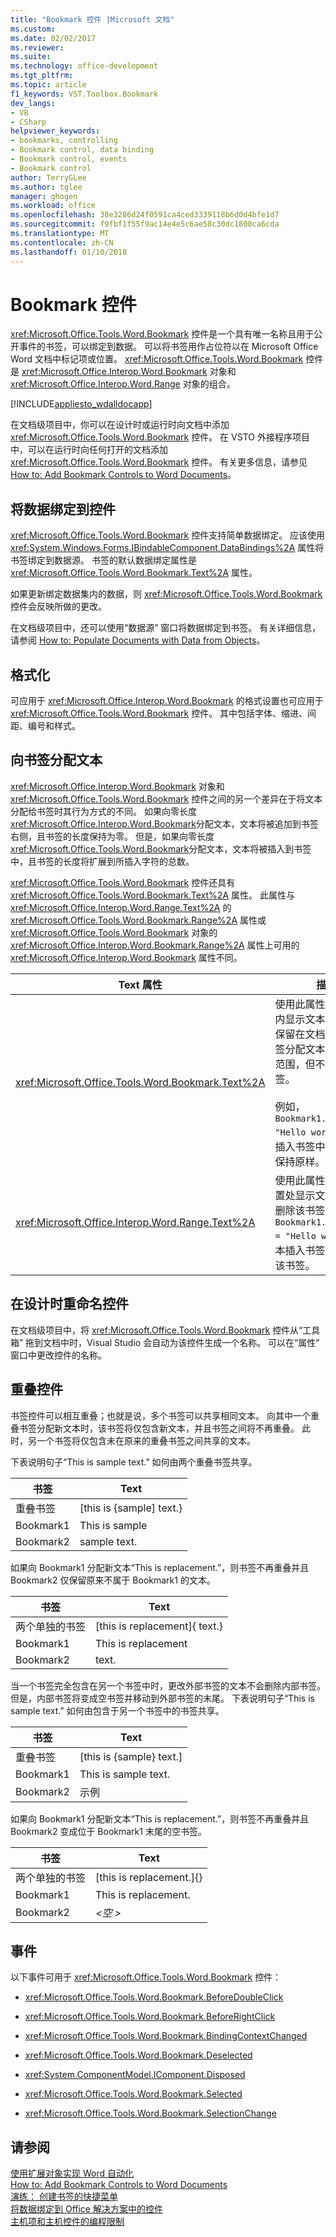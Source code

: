 ```yaml
---
title: "Bookmark 控件 |Microsoft 文档"
ms.custom: 
ms.date: 02/02/2017
ms.reviewer: 
ms.suite: 
ms.technology: office-development
ms.tgt_pltfrm: 
ms.topic: article
f1_keywords: VST.Toolbox.Bookmark
dev_langs:
- VB
- CSharp
helpviewer_keywords:
- bookmarks, controlling
- Bookmark control, data binding
- Bookmark control, events
- Bookmark control
author: TerryGLee
ms.author: tglee
manager: ghogen
ms.workload: office
ms.openlocfilehash: 38e3286d24f0591ca4ced3339118b6d0d4bfe1d7
ms.sourcegitcommit: f9fbf1f55f9ac14e4e5c6ae58c30dc1800ca6cda
ms.translationtype: MT
ms.contentlocale: zh-CN
ms.lasthandoff: 01/10/2018
---
```

# <a name="bookmark-control"></a>Bookmark 控件
  <xref:Microsoft.Office.Tools.Word.Bookmark> 控件是一个具有唯一名称且用于公开事件的书签，可以绑定到数据。 可以将书签用作占位符以在 Microsoft Office Word 文档中标记项或位置。 <xref:Microsoft.Office.Tools.Word.Bookmark> 控件是 <xref:Microsoft.Office.Interop.Word.Bookmark> 对象和 <xref:Microsoft.Office.Interop.Word.Range> 对象的组合。  
  
 [!INCLUDE[appliesto_wdalldocapp](../vsto/includes/appliesto-wdalldocapp-md.md)]  
  
 在文档级项目中，你可以在设计时或运行时向文档中添加 <xref:Microsoft.Office.Tools.Word.Bookmark> 控件。 在 VSTO 外接程序项目中，可以在运行时向任何打开的文档添加 <xref:Microsoft.Office.Tools.Word.Bookmark> 控件。 有关更多信息，请参见 [How to: Add Bookmark Controls to Word Documents](../vsto/how-to-add-bookmark-controls-to-word-documents.md)。  
  
## <a name="binding-data-to-the-control"></a>将数据绑定到控件  
 <xref:Microsoft.Office.Tools.Word.Bookmark> 控件支持简单数据绑定。 应该使用 <xref:System.Windows.Forms.IBindableComponent.DataBindings%2A> 属性将书签绑定到数据源。 书签的默认数据绑定属性是 <xref:Microsoft.Office.Tools.Word.Bookmark.Text%2A> 属性。  
  
 如果更新绑定数据集内的数据，则 <xref:Microsoft.Office.Tools.Word.Bookmark> 控件会反映所做的更改。  
  
 在文档级项目中，还可以使用“数据源”  窗口将数据绑定到书签。 有关详细信息，请参阅 [How to: Populate Documents with Data from Objects](../vsto/how-to-populate-documents-with-data-from-objects.md)。  
  
## <a name="formatting"></a>格式化  
 可应用于 <xref:Microsoft.Office.Interop.Word.Bookmark> 的格式设置也可应用于 <xref:Microsoft.Office.Tools.Word.Bookmark> 控件。 其中包括字体、缩进、间距、编号和样式。  
  
## <a name="assigning-text-to-the-bookmark"></a>向书签分配文本  
 <xref:Microsoft.Office.Interop.Word.Bookmark> 对象和 <xref:Microsoft.Office.Tools.Word.Bookmark> 控件之间的另一个差异在于将文本分配给书签时其行为方式的不同。 如果向零长度 <xref:Microsoft.Office.Interop.Word.Bookmark>分配文本，文本将被追加到书签右侧，且书签的长度保持为零。 但是，如果向零长度 <xref:Microsoft.Office.Tools.Word.Bookmark>分配文本，文本将被插入到书签中，且书签的长度将扩展到所插入字符的总数。  
  
 <xref:Microsoft.Office.Tools.Word.Bookmark> 控件还具有 <xref:Microsoft.Office.Tools.Word.Bookmark.Text%2A> 属性。 此属性与 <xref:Microsoft.Office.Interop.Word.Range.Text%2A> 的 <xref:Microsoft.Office.Tools.Word.Bookmark.Range%2A> 属性或 <xref:Microsoft.Office.Tools.Word.Bookmark> 对象的 <xref:Microsoft.Office.Interop.Word.Bookmark.Range%2A> 属性上可用的 <xref:Microsoft.Office.Interop.Word.Bookmark> 属性不同。  
  
|Text 属性|描述|  
|-------------------|-----------------|  
|<xref:Microsoft.Office.Tools.Word.Bookmark.Text%2A>|使用此属性可以在书签内显示文本，并使书签保留在文档中。 向书签分配文本会扩展书签范围，但不会删除书签。<br /><br /> 例如， `Bookmark1.Text = "Hello world"` 将文本插入书签中，且使书签保持原样。|  
|<xref:Microsoft.Office.Interop.Word.Range.Text%2A>|使用此属性可在书签位置处显示文本，并自动删除该书签。 例如， `Bookmark1.Range.Text = "Hello world"` 将文本插入书签中，并删除该书签。|  
  
## <a name="renaming-the-control-at-design-time"></a>在设计时重命名控件  
 在文档级项目中，将 <xref:Microsoft.Office.Tools.Word.Bookmark> 控件从“工具箱”  拖到文档中时，Visual Studio 会自动为该控件生成一个名称。 可以在“属性”  窗口中更改控件的名称。  
  
## <a name="overlapping-controls"></a>重叠控件  
 书签控件可以相互重叠；也就是说，多个书签可以共享相同文本。 向其中一个重叠书签分配新文本时，该书签将仅包含新文本，并且书签之间将不再重叠。 此时，另一个书签将仅包含未在原来的重叠书签之间共享的文本。  
  
 下表说明句子“This is sample text.” 如何由两个重叠书签共享。  
  
|书签|Text|  
|--------------|----------|  
|重叠书签|[this is {sample] text.}|  
|Bookmark1|This is sample|  
|Bookmark2|sample text.|  
  
 如果向 Bookmark1 分配新文本“This is replacement.”，则书签不再重叠并且 Bookmark2 仅保留原来不属于 Bookmark1 的文本。  
  
|书签|Text|  
|--------------|----------|  
|两个单独的书签|[this is replacement]{ text.}|  
|Bookmark1|This is replacement|  
|Bookmark2|text.|  
  
 当一个书签完全包含在另一个书签中时，更改外部书签的文本不会删除内部书签。 但是，内部书签将变成空书签并移动到外部书签的末尾。 下表说明句子“This is sample text.” 如何由包含于另一个书签中的书签共享。  
  
|书签|Text|  
|--------------|----------|  
|重叠书签|[this is {sample} text.]|  
|Bookmark1|This is sample text.|  
|Bookmark2|示例|  
  
 如果向 Bookmark1 分配新文本“This is replacement.”，则书签不再重叠并且 Bookmark2 变成位于 Bookmark1 末尾的空书签。  
  
|书签|Text|  
|--------------|----------|  
|两个单独的书签|[this is replacement.]{}|  
|Bookmark1|This is replacement.|  
|Bookmark2|*\<空 >*|  
  
## <a name="events"></a>事件  
 以下事件可用于 <xref:Microsoft.Office.Tools.Word.Bookmark> 控件：  
  
-   <xref:Microsoft.Office.Tools.Word.Bookmark.BeforeDoubleClick>  
  
-   <xref:Microsoft.Office.Tools.Word.Bookmark.BeforeRightClick>  
  
-   <xref:Microsoft.Office.Tools.Word.Bookmark.BindingContextChanged>  
  
-   <xref:Microsoft.Office.Tools.Word.Bookmark.Deselected>  
  
-   <xref:System.ComponentModel.IComponent.Disposed>  
  
-   <xref:Microsoft.Office.Tools.Word.Bookmark.Selected>  
  
-   <xref:Microsoft.Office.Tools.Word.Bookmark.SelectionChange>  
  
## <a name="see-also"></a>请参阅  
 [使用扩展对象实现 Word 自动化](../vsto/automating-word-by-using-extended-objects.md)   
 [How to: Add Bookmark Controls to Word Documents](../vsto/how-to-add-bookmark-controls-to-word-documents.md)   
 [演练： 创建书签的快捷菜单](../vsto/walkthrough-creating-shortcut-menus-for-bookmarks.md)   
 [将数据绑定到 Office 解决方案中的控件](../vsto/binding-data-to-controls-in-office-solutions.md)   
 [主机项和主机控件的编程限制](../vsto/programmatic-limitations-of-host-items-and-host-controls.md)  
  
  